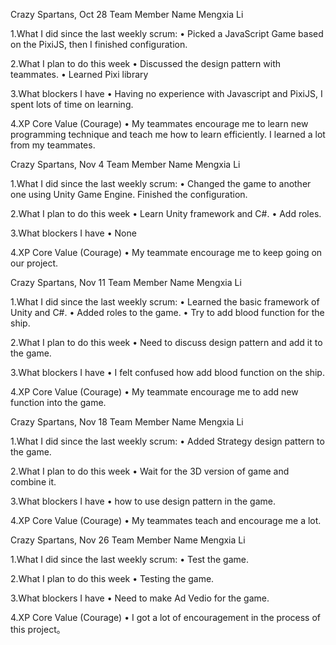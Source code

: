 Crazy Spartans, Oct 28
Team Member Name
Mengxia Li

1.What I did since the last weekly scrum:
•	Picked a JavaScript Game based on the PixiJS, then I finished configuration.

2.What I plan to do this week
•	Discussed the design pattern with teammates.
•	Learned Pixi library

3.What blockers I have
•	Having no experience with Javascript and PixiJS, I spent lots of time on learning. 

4.XP Core Value (Courage)
•	My teammates encourage me to learn new programming technique and teach me how to learn efficiently. I learned a lot from my teammates.


Crazy Spartans, Nov 4
Team Member Name
Mengxia Li

1.What I did since the last weekly scrum:
•	Changed the game to another one using Unity Game Engine. Finished the configuration.

2.What I plan to do this week
•	Learn Unity framework and C#.
•	Add roles.

3.What blockers I have
•	None

4.XP Core Value (Courage)
•	My teammate encourage me to keep going on our project.

Crazy Spartans, Nov 11
Team Member Name
Mengxia Li

1.What I did since the last weekly scrum:
•	Learned the basic framework of Unity and C#.
•	Added roles to the game.
•	Try to add blood function for the ship.

2.What I plan to do this week
•	Need to discuss design pattern and add it to the game.

3.What blockers I have
•	I felt confused how add blood function on the ship.

4.XP Core Value (Courage)
•	My teammate encourage me to add new function into the game.

Crazy Spartans, Nov 18
Team Member Name
Mengxia Li

1.What I did since the last weekly scrum:
•	Added Strategy design pattern to the game.

2.What I plan to do this week
•	Wait for the 3D version of game and combine it.

3.What blockers I have
•	how to use design pattern in the game.

4.XP Core Value (Courage)
•	My teammates teach and encourage me a lot. 

Crazy Spartans, Nov 26
Team Member Name
Mengxia Li

1.What I did since the last weekly scrum:
•	Test the game.

2.What I plan to do this week
•	Testing the game.

3.What blockers I have
•	Need to make Ad Vedio for the game.

4.XP Core Value (Courage)
•	I got a lot of encouragement in the process of this project。
